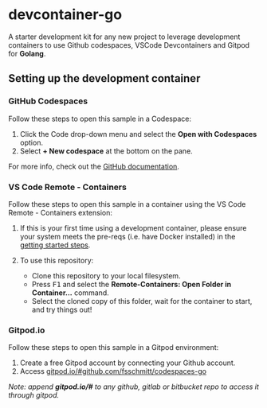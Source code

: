 # devcontainer-go
A starter development kit for any new project to leverage development containers to use Github codespaces, VSCode Devcontainers and Gitpod for **Golang**.

## Setting up the development container

### GitHub Codespaces
Follow these steps to open this sample in a Codespace:
1. Click the Code drop-down menu and select the **Open with Codespaces** option.
1. Select **+ New codespace** at the bottom on the pane.

For more info, check out the [GitHub documentation](https://docs.github.com/en/free-pro-team@latest/github/developing-online-with-codespaces/creating-a-codespace#creating-a-codespace).

### VS Code Remote - Containers
Follow these steps to open this sample in a container using the VS Code Remote - Containers extension:

1. If this is your first time using a development container, please ensure your system meets the pre-reqs (i.e. have Docker installed) in the [getting started steps](https://aka.ms/vscode-remote/containers/getting-started).

2. To use this repository:

   - Clone this repository to your local filesystem.
   - Press <kbd>F1</kbd> and select the **Remote-Containers: Open Folder in Container...** command.
   - Select the cloned copy of this folder, wait for the container to start, and try things out!

### Gitpod.io

Follow these steps to open this sample in a Gitpod environment:

1. Create a free Gitpod account by connecting your Github account.
2. Access [gitpod.io/#github.com/fsschmitt/codespaces-go](gitpod.io/#github.com/fsschmitt/codespaces-go)

*Note: append **gitpod.io/#** to any github, gitlab or bitbucket repo to access it through gitpod.*
